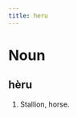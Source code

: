 ```yaml
---
title: heru
---
```


Noun
================================

hèru
----------------

1. Stallion, horse.
